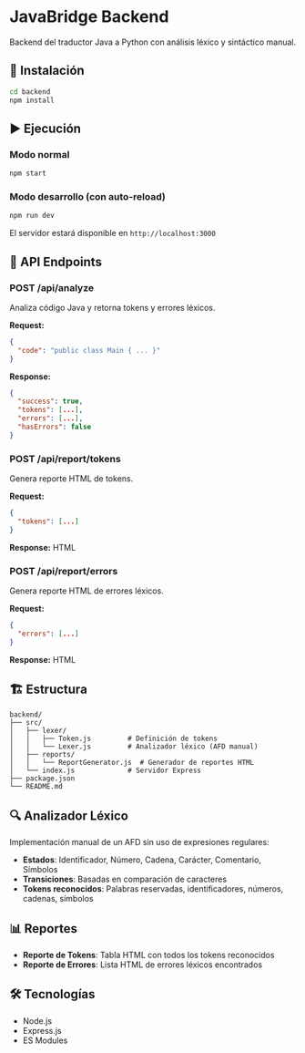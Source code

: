 # JavaBridge Backend

Backend del traductor Java a Python con análisis léxico y sintáctico manual.

## 🚀 Instalación

```bash
cd backend
npm install
```

## ▶️ Ejecución

### Modo normal
```bash
npm start
```

### Modo desarrollo (con auto-reload)
```bash
npm run dev
```

El servidor estará disponible en `http://localhost:3000`

## 📡 API Endpoints

### POST /api/analyze
Analiza código Java y retorna tokens y errores léxicos.

**Request:**
```json
{
  "code": "public class Main { ... }"
}
```

**Response:**
```json
{
  "success": true,
  "tokens": [...],
  "errors": [...],
  "hasErrors": false
}
```

### POST /api/report/tokens
Genera reporte HTML de tokens.

**Request:**
```json
{
  "tokens": [...]
}
```

**Response:** HTML

### POST /api/report/errors
Genera reporte HTML de errores léxicos.

**Request:**
```json
{
  "errors": [...]
}
```

**Response:** HTML

## 🏗️ Estructura

```
backend/
├── src/
│   ├── lexer/
│   │   ├── Token.js         # Definición de tokens
│   │   └── Lexer.js         # Analizador léxico (AFD manual)
│   ├── reports/
│   │   └── ReportGenerator.js  # Generador de reportes HTML
│   └── index.js             # Servidor Express
├── package.json
└── README.md
```

## 🔍 Analizador Léxico

Implementación manual de un AFD sin uso de expresiones regulares:

- **Estados**: Identificador, Número, Cadena, Carácter, Comentario, Símbolos
- **Transiciones**: Basadas en comparación de caracteres
- **Tokens reconocidos**: Palabras reservadas, identificadores, números, cadenas, símbolos

## 📊 Reportes

- **Reporte de Tokens**: Tabla HTML con todos los tokens reconocidos
- **Reporte de Errores**: Lista HTML de errores léxicos encontrados

## 🛠️ Tecnologías

- Node.js
- Express.js
- ES Modules
